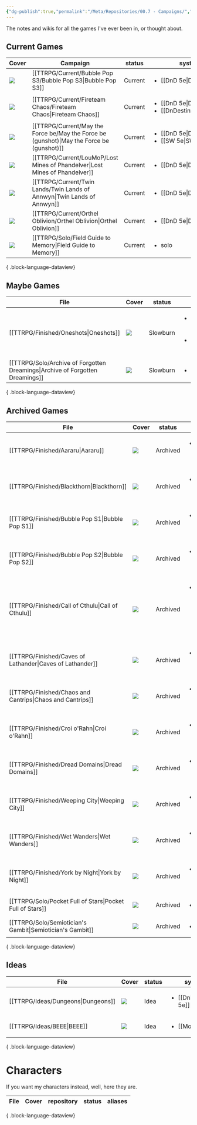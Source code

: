 ```yaml
---
{"dg-publish":true,"permalink":"/Meta/Repositories/00.7 - Campaigns/","contentClasses":"cards cards-2-3 cards-cover cards-cols-4"}
---
```



The notes and wikis for all the games I've ever been in, or thought about.

## Current Games
| Cover                                                                                              | Campaign                                                                                     | status  | system                                                                  | DM                 | Character                        |
| -------------------------------------------------------------------------------------------------- | -------------------------------------------------------------------------------------------- | ------- | ----------------------------------------------------------------------- | ------------------ | -------------------------------- |
| ![](https://cdnb.artstation.com/p/assets/images/images/004/726/701/4k/daniel-dociu-dunepage03.jpg) | [[TTRPG/Current/Bubble Pop S3/Bubble Pop S3\|Bubble Pop S3]]                              | Current | <ul><li>[[DnD 5e\\|DnD 5e]]</li></ul>                                   | [[Lauren\|Lauren]] | [[Quinn Marston\|Quinn Marston]] |
| ![](https://i.pinimg.com/564x/09/eb/2b/09eb2bf221f4e94f99755eab81f0482f.jpg)                       | [[TTRPG/Current/Fireteam Chaos/Fireteam Chaos\|Fireteam Chaos]]                           | Current | <ul><li>[[DnD 5e\\|DnD 5e]]</li><li>[[DnDestiny\\|DnDestiny]]</li></ul> | [[Lou\|Lou]]       | [[Idle-112\|Idle-112]]           |
| ![](https://i.pinimg.com/564x/b1/03/15/b103150178d5aaf6d6aafe31e044897e.jpg)                       | [[TTRPG/Current/May the Force be/May the Force be (gunshot)\|May the Force be (gunshot)]] | Current | <ul><li>[[DnD 5e\\|DnD 5e]]</li><li>[[SW 5e\\|SW 5e]]</li></ul>         | [[Jake\|Jake]]     | [[Ki-On\|Ki-On]]                 |
| ![](https://i.pinimg.com/564x/56/9a/ae/569aae3dea2f16ecbaadff44eba32205.jpg)                       | [[TTRPG/Current/LouMoP/Lost Mines of Phandelver\|Lost Mines of Phandelver]]               | Current | <ul><li>[[DnD 5e\\|DnD 5e]]</li></ul>                                   | [[Lou\|Lou]]       | [[Osmo\|Osmo]]                   |
| ![](https://i.pinimg.com/564x/4f/e6/b1/4fe6b15674a642725814be9611dfa39b.jpg)                       | [[TTRPG/Current/Twin Lands/Twin Lands of Annwyn\|Twin Lands of Annwyn]]                   | Current | <ul><li>[[DnD 5e\\|DnD 5e]]</li></ul>                                   | [[Kerry\|Kerry]]   | [[Rattovim\|Rattovim]]           |
| ![](https://i.pinimg.com/564x/bc/bf/6b/bcbf6baf2293682af1b352eea6652ce6.jpg)                       | [[TTRPG/Current/Orthel Oblivion/Orthel Oblivion\|Orthel Oblivion]]                        | Current | <ul><li>[[DnD 5e\\|DnD 5e]]</li></ul>                                   | [[Jess\|Jess]]     | [[Odessa\|Odessa]]               |
| ![](https://img.itch.zone/aW1nLzU0OTMzMjYuanBn/original/kyHZ5K.jpg)                                | [[TTRPG/Solo/Field Guide to Memory\|Field Guide to Memory]]                               | Current | <ul><li>solo</li></ul>                                                  | \-                 | \-                               |

{ .block-language-dataview}

## Maybe Games
| File                                                                             | Cover                                                                                                                                                                                                       | status   | system                                                                          | DM | Character |
| -------------------------------------------------------------------------------- | ----------------------------------------------------------------------------------------------------------------------------------------------------------------------------------------------------------- | -------- | ------------------------------------------------------------------------------- | -- | --------- |
| [[TTRPG/Finished/Oneshots\|Oneshots]]                                         | ![](\-)                                                                                                                                                                                                     | Slowburn | <ul><li>[[Pathfinder 2e\\|Pathfinder 2e]]</li><li>[[DnD 5e\\|DnD 5e]]</li></ul> | \- | \-        |
| [[TTRPG/Solo/Archive of Forgotten Dreamings\|Archive of Forgotten Dreamings]] | ![](https://c10.patreonusercontent.com/4/patreon-media/p/post/69673403/b2ab4cae1df943ffb607f46d418dd14e/eyJ3Ijo2MjB9/1.png?token-time=1697846400&token-hash=b0-isqAIf3NpfyCUxYZiqQpM_OnI23t08YIaATbUhj0%3D) | Slowburn | <ul><li>solo</li></ul>                                                          | \- | \-        |

{ .block-language-dataview}

## Archived Games
| File                                                         | Cover                                                                          | status   | system                                                      | DM | Character |
| ------------------------------------------------------------ | ------------------------------------------------------------------------------ | -------- | ----------------------------------------------------------- | -- | --------- |
| [[TTRPG/Finished/Aararu\|Aararu]]                         | ![](\-)                                                                        | Archived | <ul><li>[[DnD 5e\\|DnD 5e]]</li></ul>                       | \- | \-        |
| [[TTRPG/Finished/Blackthorn\|Blackthorn]]                 | ![](\-)                                                                        | Archived | <ul><li>[[DnD 5e\\|DnD 5e]]</li></ul>                       | \- | \-        |
| [[TTRPG/Finished/Bubble Pop S1\|Bubble Pop S1]]           | ![](\-)                                                                        | Archived | <ul><li>[[DnD 5e\\|DnD 5e]]</li></ul>                       | \- | \-        |
| [[TTRPG/Finished/Bubble Pop S2\|Bubble Pop S2]]           | ![](\-)                                                                        | Archived | <ul><li>[[DnD 5e\\|DnD 5e]]</li></ul>                       | \- | \-        |
| [[TTRPG/Finished/Call of Cthulu\|Call of Cthulu]]         | ![](\-)                                                                        | Archived | <ul><li>[[Call of Cthulu 5e\\|Call of Cthulu 5e]]</li></ul> | \- | \-        |
| [[TTRPG/Finished/Caves of Lathander\|Caves of Lathander]] | ![](\-)                                                                        | Archived | <ul><li>[[DnD 5e\\|DnD 5e]]</li></ul>                       | \- | \-        |
| [[TTRPG/Finished/Chaos and Cantrips\|Chaos and Cantrips]] | ![](\-)                                                                        | Archived | <ul><li>[[DnD 5e\\|DnD 5e]]</li></ul>                       | \- | \-        |
| [[TTRPG/Finished/Croi o'Rahn\|Croi o'Rahn]]               | ![](\-)                                                                        | Archived | <ul><li>[[DnD 5e\\|DnD 5e]]</li></ul>                       | \- | \-        |
| [[TTRPG/Finished/Dread Domains\|Dread Domains]]           | ![](\-)                                                                        | Archived | <ul><li>[[DnD 5e\\|DnD 5e]]</li></ul>                       | \- | \-        |
| [[TTRPG/Finished/Weeping City\|Weeping City]]             | ![](\-)                                                                        | Archived | <ul><li>[[DnD 5e\\|DnD 5e]]</li></ul>                       | \- | \-        |
| [[TTRPG/Finished/Wet Wanders\|Wet Wanders]]               | ![](\-)                                                                        | Archived | <ul><li>[[DnD 5e\\|DnD 5e]]</li></ul>                       | \- | \-        |
| [[TTRPG/Finished/York by Night\|York by Night]]           | ![](\-)                                                                        | Archived | <ul><li>[[VtM 5e\\|VtM 5e]]</li></ul>                       | \- | \-        |
| [[TTRPG/Solo/Pocket Full of Stars\|Pocket Full of Stars]] | ![](https://img.itch.zone/aW1hZ2UvMzk2MDMxLzI5MDE5OTMucG5n/347x500/ZMGZhi.png) | Archived | <ul><li>solo</li></ul>                                      | \- | \-        |
| [[TTRPG/Solo/Semiotician's Gambit\|Semiotician's Gambit]] | ![](https://i.pinimg.com/564x/35/f9/dd/35f9dd17c5eb09a8fb946b5cae4eae83.jpg)   | Archived | <ul><li>solo</li></ul>                                      | \- | \-        |

{ .block-language-dataview}

## Ideas
| File                                  | Cover   | status | system                                | DM | Character |
| ------------------------------------- | ------- | ------ | ------------------------------------- | -- | --------- |
| [[TTRPG/Ideas/Dungeons\|Dungeons]] | ![](\-) | Idea   | <ul><li>[[DnD 5e\\|DnD 5e]]</li></ul> | \- | \-        |
| [[TTRPG/Ideas/BEEE\|BEEE]]         | ![](\-) | Idea   | <ul><li>[[MotW\\|MotW]]</li></ul>     | \- | \-        |

{ .block-language-dataview}



# Characters
If you want my characters instead, well, here they are.

| File | Cover | repository | status | aliases |
| ---- | ----- | ---------- | ------ | ------- |

{ .block-language-dataview}